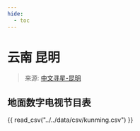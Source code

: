 ```yaml
---
hide:
  - toc
---
```


# 云南 昆明

> 来源: [中文寻星-昆明](http://dtmb.saoing.com/kunming.htm)

## 地面数字电视节目表

{{ read_csv("../../data/csv/kunming.csv") }}
